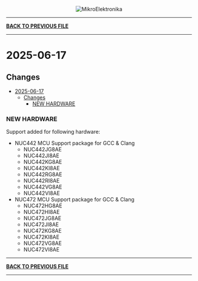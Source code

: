 <p align="center">
  <img src="http://www.mikroe.com/img/designs/beta/logo_small.png?raw=true" alt="MikroElektronika"/>
</p>

---

**[BACK TO PREVIOUS FILE](../changelog.md)**

---

# 2025-06-17

## Changes

- [2025-06-17](#2025-06-17)
  - [Changes](#changes)
    - [NEW HARDWARE](#new-hardware)

### NEW HARDWARE

Support added for following hardware:

+ NUC442 MCU Support package for GCC & Clang
  + NUC442JG8AE
  + NUC442JI8AE
  + NUC442KG8AE
  + NUC442KI8AE
  + NUC442RG8AE
  + NUC442RI8AE
  + NUC442VG8AE
  + NUC442VI8AE
+ NUC472 MCU Support package for GCC & Clang
  + NUC472HG8AE
  + NUC472HI8AE
  + NUC472JG8AE
  + NUC472JI8AE
  + NUC472KG8AE
  + NUC472KI8AE
  + NUC472VG8AE
  + NUC472VI8AE

---

**[BACK TO PREVIOUS FILE](../changelog.md)**

---
